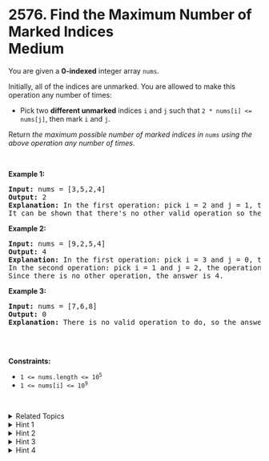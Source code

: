 
# 2576. Find the Maximum Number of Marked Indices<br> Medium

<p>You are given a <strong>0-indexed</strong> integer array <code>nums</code>.</p>

<p>Initially, all of the indices are unmarked. You are allowed to make this operation any number of times:</p>

<ul>
	<li>Pick two <strong>different unmarked</strong> indices <code>i</code> and <code>j</code> such that <code>2 * nums[i] &lt;= nums[j]</code>, then mark <code>i</code> and <code>j</code>.</li>
</ul>

<p>Return <em>the maximum possible number of marked indices in <code>nums</code> using the above operation any number of times</em>.</p>

<p>&nbsp;</p>
<p><strong class="example">Example 1:</strong></p>

<pre>
<strong>Input:</strong> nums = [3,5,2,4]
<strong>Output:</strong> 2
<strong>Explanation: </strong>In the first operation: pick i = 2 and j = 1, the operation is allowed because 2 * nums[2] &lt;= nums[1]. Then mark index 2 and 1.
It can be shown that there&#39;s no other valid operation so the answer is 2.
</pre>

<p><strong class="example">Example 2:</strong></p>

<pre>
<strong>Input:</strong> nums = [9,2,5,4]
<strong>Output:</strong> 4
<strong>Explanation: </strong>In the first operation: pick i = 3 and j = 0, the operation is allowed because 2 * nums[3] &lt;= nums[0]. Then mark index 3 and 0.
In the second operation: pick i = 1 and j = 2, the operation is allowed because 2 * nums[1] &lt;= nums[2]. Then mark index 1 and 2.
Since there is no other operation, the answer is 4.
</pre>

<p><strong class="example">Example 3:</strong></p>

<pre>
<strong>Input:</strong> nums = [7,6,8]
<strong>Output:</strong> 0
<strong>Explanation: </strong>There is no valid operation to do, so the answer is 0.

</pre>

<p>&nbsp;</p>
<p><strong>Constraints:</strong></p>

<ul>
	<li><code>1 &lt;= nums.length &lt;= 10<sup>5</sup></code></li>
	<li><code>1 &lt;= nums[i] &lt;= 10<sup>9</sup></code></li>
</ul>

<p>&nbsp;</p>
<style type="text/css">.spoilerbutton {display:block; border:dashed; padding: 0px 0px; margin:10px 0px; font-size:150%; font-weight: bold; color:#000000; background-color:cyan; outline:0; 
}
.spoiler {overflow:hidden;}
.spoiler > div {-webkit-transition: all 0s ease;-moz-transition: margin 0s ease;-o-transition: all 0s ease;transition: margin 0s ease;}
.spoilerbutton[value="Show Message"] + .spoiler > div {margin-top:-500%;}
.spoilerbutton[value="Hide Message"] + .spoiler {padding:5px;}
</style>


<details>

<summary> Related Topics </summary>

-	`Array`
-	`Two Pointers`
-	`Binary Search`
-	`Greedy`
-	`Sorting`

</details>


<details>
<summary> Hint 1 </summary>
Think about how to check that performing k operations is possible.
</details>

<details>
<summary> Hint 2 </summary>
To perform k operations, it’s optimal to use the smallest k elements and the largest k elements and think about how to match them.
</details>

<details>
<summary> Hint 3 </summary>
It’s optimal to match the ith smallest number with the k-i + 1 largest number.
</details>

<details>
<summary> Hint 4 </summary>
Now we need to binary search on the answer and find the greatest possible valid k.
</details>